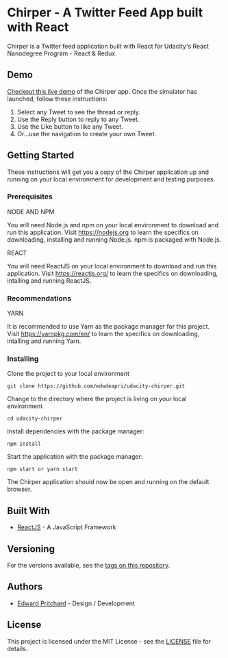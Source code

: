 # Chirper - A Twitter Feed App built with React

Chirper is a Twitter feed application built with React for Udacity's React Nanodegree Program - React & Redux.

## Demo

[Checkout this live demo](https://xrn98x9w2w.codesandbox.io/) of the Chirper app. Once the simulator has launched, follow these instructions:

1. Select any Tweet to see the thread or reply.
2. Use the Reply button to reply to any Tweet.
3. Use the Like button to like any Tweet.
4. Or...use the navigation to create your own Tweet.

## Getting Started

These instructions will get you a copy of the Chirper application up and running on your local environment for development and testing purposes.

### Prerequisites

NODE AND NPM

You will need Node.js and npm on your local environment to download and run this application. Visit https://nodejs.org to learn the specifics on downloading, installing and running Node.js. npm is packaged with Node.js.

REACT

You will need ReactJS on your local environment to download and run this application. Visit https://reactjs.org/ to learn the specifics on downloading, intalling and running ReactJS.

### Recommendations

YARN

It is recommended to use Yarn as the package manager for this project. Visit https://yarnpkg.com/en/ to learn the specifics on downloading, intalling and running Yarn.

### Installing

Clone the project to your local environment

```
git clone https://github.com/edwdeapri/udacity-chirper.git
```

Change to the directory where the project is living on your local environment

```
cd udacity-chirper
```

Install dependencies with the package manager:

```
npm install
```

Start the application with the package manager:

```
npm start or yarn start
```

The Chirper application should now be open and running on the default browser.

## Built With

- [ReactJS](https://reactjs.org/) - A JavaScript Framework

## Versioning

For the versions available, see the [tags on this repository](https://github.com/edwdeapri/udacity-chirper).

## Authors

- [Edward Pritchard](https://github.com/edwdeapri) - Design / Development

## License

This project is licensed under the MIT License - see the [LICENSE](./LICENSE) file for details.
